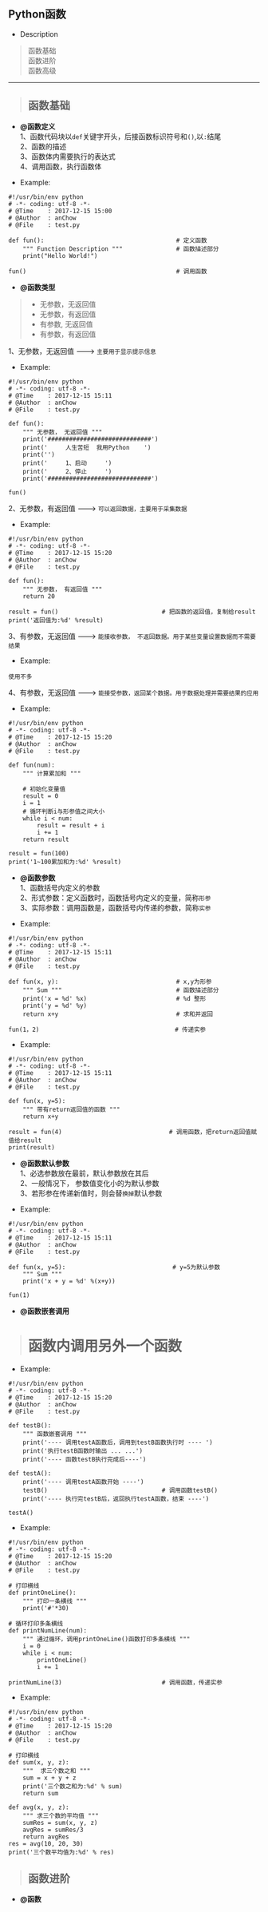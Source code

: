 ## Python函数

*  Description
>  函数基础  
>  函数进阶   
>  函数高级
--------------------------------------------------------------------------------

> ## 函数基础
* **@函数定义**  
1、函数代码块以`def`关键字开头，后接函数标识符号和`()`,以`:`结尾  
2、函数的描述  
3、函数体内需要执行的表达式  
4、调用函数，执行函数体  

* Example:
```
#!/usr/bin/env python
# -*- coding: utf-8 -*-
# @Time    : 2017-12-15 15:00
# @Author  : anChow
# @File    : test.py

def fun():                                     # 定义函数
    """ Function Description """               # 函数描述部分
    print("Hello World!")

fun()                                          # 调用函数
```
* **@函数类型**  
> * 无参数，无返回值  
> * 无参数，有返回值  
> * 有参数, 无返回值  
> * 有参数，有返回值

1、无参数，无返回值  --->  `主要用于显示提示信息`  
* Example:
```
#!/usr/bin/env python
# -*- coding: utf-8 -*-
# @Time    : 2017-12-15 15:11
# @Author  : anChow
# @File    : test.py

def fun():
    """ 无参数， 无返回值 """
    print('#############################')
    print('     人生苦短  我用Python    ')
    print('')
    print('     1、启动     ')
    print('     2、停止     ')
    print('#############################')

fun()    
```
2、无参数，有返回值  --->  `可以返回数据，主要用于采集数据`  
* Example:
```
#!/usr/bin/env python
# -*- coding: utf-8 -*-
# @Time    : 2017-12-15 15:20
# @Author  : anChow
# @File    : test.py

def fun():
    """ 无参数， 有返回值 """
    return 20

result = fun()                             # 把函数的返回值，复制给result
print('返回值为:%d' %result)
```
3、有参数，无返回值  --->  `能接收参数， 不返回数据。用于某些变量设置数据而不需要结果`  
* Example:
```
使用不多
```
4、有参数，无返回值  --->  `能接受参数，返回某个数据。用于数据处理并需要结果的应用`  
* Example:
```
#!/usr/bin/env python
# -*- coding: utf-8 -*-
# @Time    : 2017-12-15 15:20
# @Author  : anChow
# @File    : test.py

def fun(num):
    """ 计算累加和 """

    # 初始化变量值
    result = 0
    i = 1
    # 循环判断i与形参值之间大小
    while i < num:
        result = result + i
        i += 1
    return result

result = fun(100)
print('1~100累加和为:%d' %result)
```
* **@函数参数**  
1、函数括号内定义的参数  
2、形式参数：定义函数时，函数括号内定义的变量，简称`形参`    
3、实际参数：调用函数是，函数括号内传递的参数，简称`实参`

* Example:
```
#!/usr/bin/env python
# -*- coding: utf-8 -*-
# @Time    : 2017-12-15 15:11
# @Author  : anChow
# @File    : test.py

def fun(x, y):                                 # x,y为形参
    """ Sum """                                # 函数描述部分
    print('x = %d' %x)                         # %d 整形
    print('y = %d' %y)
    return x+y                                 # 求和并返回

fun(1，2)                                      # 传递实参
```

* Example:
```
#!/usr/bin/env python
# -*- coding: utf-8 -*-
# @Time    : 2017-12-15 15:11
# @Author  : anChow
# @File    : test.py

def fun(x, y=5):
    """ 带有return返回值的函数 """
    return x+y

result = fun(4)                              # 调用函数，把return返回值赋值给result
print(result)
```
* **@函数默认参数**  
1、必选参数放在最前，默认参数放在其后  
2、一般情况下， 参数值变化小的为默认参数  
3、若形参在传递新值时，则会替`换掉`默认参数

* Example:
```
#!/usr/bin/env python
# -*- coding: utf-8 -*-
# @Time    : 2017-12-15 15:11
# @Author  : anChow
# @File    : test.py

def fun(x, y=5):                              # y=5为默认参数
    """ Sum """
    print('x + y = %d' %(x+y))

fun(1)
```

* **@函数嵌套调用**  
> # 函数内调用另外一个函数  

* Example:
```
#!/usr/bin/env python
# -*- coding: utf-8 -*-
# @Time    : 2017-12-15 15:20
# @Author  : anChow
# @File    : test.py

def testB():
    """ 函数嵌套调用 """
    print('---- 调用testA函数后，调用到testB函数执行时 ---- ')
    print('执行testB函数时输出 ... ...')
    print('---- 函数testB执行完成后----')

def testA():
    print('---- 调用testA函数开始 ----')
    testB()                                # 调用函数testB()
    print('---- 执行完testB后，返回执行testA函数，结束 ----')

testA()
```
* Example:
```
#!/usr/bin/env python
# -*- coding: utf-8 -*-
# @Time    : 2017-12-15 15:20
# @Author  : anChow
# @File    : test.py

# 打印横线
def printOneLine():
    """ 打印一条横线 """
    print('#'*30)

# 循环打印多条横线
def printNumLine(num):
    """ 通过循环，调用printOneLine()函数打印多条横线 """
    i = 0
    while i < num:
        printOneLine()
        i += 1

printNumLine(3)                            # 调用函数，传递实参
```
* Example:
```
#!/usr/bin/env python
# -*- coding: utf-8 -*-
# @Time    : 2017-12-15 15:20
# @Author  : anChow
# @File    : test.py

# 打印横线
def sum(x, y, z):
    """  求三个数之和 """
    sum = x + y + z
    print('三个数之和为:%d' % sum)
    return sum

def avg(x, y, z):
    """ 求三个数的平均值 """
    sumRes = sum(x, y, z)
    avgRes = sumRes/3
    return avgRes
res = avg(10, 20, 30)
print('三个数平均值为:%d' % res)
```




> ## 函数进阶
* **@函数**
